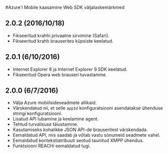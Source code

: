 <properties
    pageTitle="Azure'i Mobile kaasamine Web SDK Väljalaske märkmed | Microsoft Azure'i"
    description="Uusimad värskendused ja toiminguid Web SDK Azure Mobile kaasamine"
    services="mobile-engagement"
    documentationCenter="mobile"
    authors="piyushjo"
    manager="erikre"
    editor="" />

<tags
    ms.service="mobile-engagement"
    ms.workload="mobile"
    ms.tgt_pltfrm="web"
    ms.devlang="js"
    ms.topic="article"
    ms.date="10/18/2016"
    ms.author="piyushjo" />


#<a name="azure-mobile-engagement-web-sdk-release-notes"></a>Azure'i Mobile kaasamine Web SDK väljalaskemärkmed

## <a name="202-10182016"></a>2.0.2 (2016/10/18)

-   Fikseeritud krahhi privaatne sirvimine (Safari).
-   Fikseeritud krahh brauserites küpsiste keelatud.

## <a name="201-6102016"></a>2.0.1 (6/10/2016)

-   Internet Explorer 8 ja Internet Explorer 9 SDK keelatud.
-   Fikseeritud Opera web brauseri tuvastamine.

## <a name="200-672016"></a>2.0.0 (6/7/2016)

-   Välja Azure mobiilsideseadmete allikaid.
-   Värskendatud nii, et selle `appId` konfiguratsiooni asendatakse ühenduse stringi konfiguratsiooni.
-   Lisatud API lubamine ja keelamine agent.
-   Tehtud turvalisuse täiustamine.
-   Kasutamiseks kohalikke JSON API-de brauseritest värskendada.
-   Eemaldatud API, mis saadab ja võtab vastu sõnumeid seadmete vahel.
-   Eemaldatud kontekstiatribuuti seotud taunitud XMPP ühendus.
-   Funktsiooni REACHi eemaldatud tugi.
